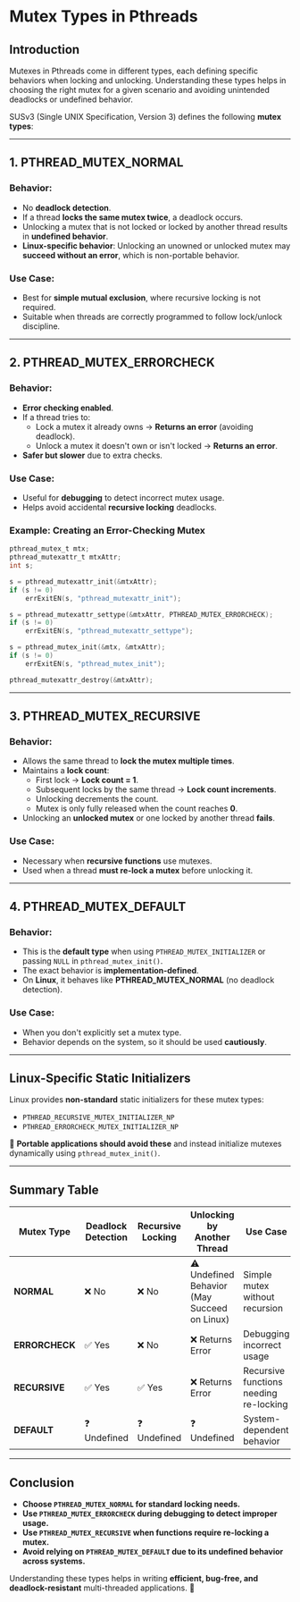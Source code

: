  # Mutex Types in Pthreads

## Introduction
Mutexes in Pthreads come in different types, each defining specific behaviors when locking and unlocking. Understanding these types helps in choosing the right mutex for a given scenario and avoiding unintended deadlocks or undefined behavior.

SUSv3 (Single UNIX Specification, Version 3) defines the following **mutex types**:

---

## 1. **PTHREAD_MUTEX_NORMAL**
### Behavior:
- No **deadlock detection**.
- If a thread **locks the same mutex twice**, a deadlock occurs.
- Unlocking a mutex that is not locked or locked by another thread results in **undefined behavior**.
- **Linux-specific behavior**: Unlocking an unowned or unlocked mutex may **succeed without an error**, which is non-portable behavior.

### Use Case:
- Best for **simple mutual exclusion**, where recursive locking is not required.
- Suitable when threads are correctly programmed to follow lock/unlock discipline.

---

## 2. **PTHREAD_MUTEX_ERRORCHECK**
### Behavior:
- **Error checking enabled**.
- If a thread tries to:
  - Lock a mutex it already owns → **Returns an error** (avoiding deadlock).
  - Unlock a mutex it doesn't own or isn't locked → **Returns an error**.
- **Safer but slower** due to extra checks.

### Use Case:
- Useful for **debugging** to detect incorrect mutex usage.
- Helps avoid accidental **recursive locking** deadlocks.

### Example: Creating an Error-Checking Mutex
```c
pthread_mutex_t mtx;
pthread_mutexattr_t mtxAttr;
int s;

s = pthread_mutexattr_init(&mtxAttr);
if (s != 0)
    errExitEN(s, "pthread_mutexattr_init");

s = pthread_mutexattr_settype(&mtxAttr, PTHREAD_MUTEX_ERRORCHECK);
if (s != 0)
    errExitEN(s, "pthread_mutexattr_settype");

s = pthread_mutex_init(&mtx, &mtxAttr);
if (s != 0)
    errExitEN(s, "pthread_mutex_init");

pthread_mutexattr_destroy(&mtxAttr);
```

---

## 3. **PTHREAD_MUTEX_RECURSIVE**
### Behavior:
- Allows the same thread to **lock the mutex multiple times**.
- Maintains a **lock count**:
  - First lock → **Lock count = 1**.
  - Subsequent locks by the same thread → **Lock count increments**.
  - Unlocking decrements the count.
  - Mutex is only fully released when the count reaches **0**.
- Unlocking an **unlocked mutex** or one locked by another thread **fails**.

### Use Case:
- Necessary when **recursive functions** use mutexes.
- Used when a thread **must re-lock a mutex** before unlocking it.

---

## 4. **PTHREAD_MUTEX_DEFAULT**
### Behavior:
- This is the **default type** when using `PTHREAD_MUTEX_INITIALIZER` or passing `NULL` in `pthread_mutex_init()`.
- The exact behavior is **implementation-defined**.
- On **Linux**, it behaves like **PTHREAD_MUTEX_NORMAL** (no deadlock detection).

### Use Case:
- When you don't explicitly set a mutex type.
- Behavior depends on the system, so it should be used **cautiously**.

---

## Linux-Specific Static Initializers
Linux provides **non-standard** static initializers for these mutex types:
- `PTHREAD_RECURSIVE_MUTEX_INITIALIZER_NP`
- `PTHREAD_ERRORCHECK_MUTEX_INITIALIZER_NP`

🔹 **Portable applications should avoid these** and instead initialize mutexes dynamically using `pthread_mutex_init()`.

---

## Summary Table
| **Mutex Type** | **Deadlock Detection** | **Recursive Locking** | **Unlocking by Another Thread** | **Use Case** |
|--------------|----------------|----------------|----------------------|----------|
| **NORMAL** | ❌ No | ❌ No | ⚠️ Undefined Behavior (May Succeed on Linux) | Simple mutex without recursion |
| **ERRORCHECK** | ✅ Yes | ❌ No | ❌ Returns Error | Debugging incorrect usage |
| **RECURSIVE** | ✅ Yes | ✅ Yes | ❌ Returns Error | Recursive functions needing re-locking |
| **DEFAULT** | ❓ Undefined | ❓ Undefined | ❓ Undefined | System-dependent behavior |

---

## Conclusion
- **Choose `PTHREAD_MUTEX_NORMAL` for standard locking needs.**
- **Use `PTHREAD_MUTEX_ERRORCHECK` during debugging to detect improper usage.**
- **Use `PTHREAD_MUTEX_RECURSIVE` when functions require re-locking a mutex.**
- **Avoid relying on `PTHREAD_MUTEX_DEFAULT` due to its undefined behavior across systems.**

Understanding these types helps in writing **efficient, bug-free, and deadlock-resistant** multi-threaded applications. 🚀

